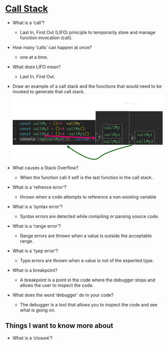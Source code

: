 # [Call Stack](https://www.freecodecamp.org/news/understanding-the-javascript-call-stack-861e41ae61d4/)

- What is a ‘call’?
  - Last In, First Out (LIFO) principle to temporarily store and manage function invocation (call).
- How many ‘calls’ can happen at once?
  - one at a time.
- What does LIFO mean?
  - Last In, First Out.
- Draw an example of a call stack and the functions that would need to be invoked to generate that call stack.
  ![Call Stack](./callStack.png)
- What causes a Stack Overflow?

  - When the function call it self is the last function in the call stack.

- What is a ‘refrence error’?
  - thrown when a code attempts to reference a non-existing variable
- What is a ‘syntax error’?
  - Syntax errors are detected while compiling or parsing source code.
- What is a ‘range error’?
  - Range errors are thrown when a value is outside the acceptable range.
- What is a ‘tyep error’?
  - Type errors are thrown when a value is not of the expected type.
- What is a breakpoint?
  - A breakpoint is a point in the code where the debugger stops and allows the user to inspect the code.
- What does the word ‘debugger’ do in your code?
  - The debugger is a tool that allows you to inspect the code and see what is going on.

## Things I want to know more about

- What is a ‘closure’?
